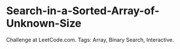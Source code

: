 # Search-in-a-Sorted-Array-of-Unknown-Size
Challenge at LeetCode.com. Tags: Array, Binary Search, Interactive.
